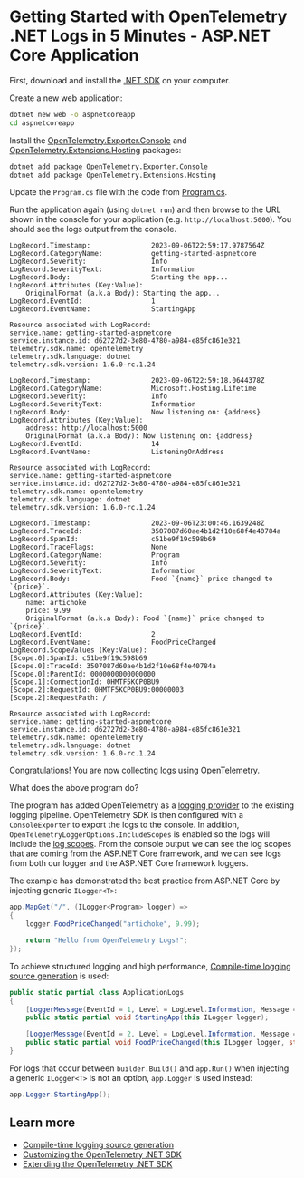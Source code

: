 # Getting Started with OpenTelemetry .NET Logs in 5 Minutes - ASP.NET Core Application

First, download and install the [.NET
SDK](https://dotnet.microsoft.com/download) on your computer.

Create a new web application:

```sh
dotnet new web -o aspnetcoreapp
cd aspnetcoreapp
```

Install the
[OpenTelemetry.Exporter.Console](../../../src/OpenTelemetry.Exporter.Console/README.md)
and
[OpenTelemetry.Extensions.Hosting](../../../src/OpenTelemetry.Extensions.Hosting/README.md)
packages:

```sh
dotnet add package OpenTelemetry.Exporter.Console
dotnet add package OpenTelemetry.Extensions.Hosting
```

Update the `Program.cs` file with the code from [Program.cs](./Program.cs).

Run the application again (using `dotnet run`) and then browse to the URL shown
in the console for your application (e.g. `http://localhost:5000`). You should see
the logs output from the console.

```text
LogRecord.Timestamp:               2023-09-06T22:59:17.9787564Z
LogRecord.CategoryName:            getting-started-aspnetcore
LogRecord.Severity:                Info
LogRecord.SeverityText:            Information
LogRecord.Body:                    Starting the app...
LogRecord.Attributes (Key:Value):
    OriginalFormat (a.k.a Body): Starting the app...
LogRecord.EventId:                 1
LogRecord.EventName:               StartingApp

Resource associated with LogRecord:
service.name: getting-started-aspnetcore
service.instance.id: d62727d2-3e80-4780-a984-e85fc861e321
telemetry.sdk.name: opentelemetry
telemetry.sdk.language: dotnet
telemetry.sdk.version: 1.6.0-rc.1.24

LogRecord.Timestamp:               2023-09-06T22:59:18.0644378Z
LogRecord.CategoryName:            Microsoft.Hosting.Lifetime
LogRecord.Severity:                Info
LogRecord.SeverityText:            Information
LogRecord.Body:                    Now listening on: {address}
LogRecord.Attributes (Key:Value):
    address: http://localhost:5000
    OriginalFormat (a.k.a Body): Now listening on: {address}
LogRecord.EventId:                 14
LogRecord.EventName:               ListeningOnAddress

Resource associated with LogRecord:
service.name: getting-started-aspnetcore
service.instance.id: d62727d2-3e80-4780-a984-e85fc861e321
telemetry.sdk.name: opentelemetry
telemetry.sdk.language: dotnet
telemetry.sdk.version: 1.6.0-rc.1.24

LogRecord.Timestamp:               2023-09-06T23:00:46.1639248Z
LogRecord.TraceId:                 3507087d60ae4b1d2f10e68f4e40784a
LogRecord.SpanId:                  c51be9f19c598b69
LogRecord.TraceFlags:              None
LogRecord.CategoryName:            Program
LogRecord.Severity:                Info
LogRecord.SeverityText:            Information
LogRecord.Body:                    Food `{name}` price changed to `{price}`.
LogRecord.Attributes (Key:Value):
    name: artichoke
    price: 9.99
    OriginalFormat (a.k.a Body): Food `{name}` price changed to `{price}`.
LogRecord.EventId:                 2
LogRecord.EventName:               FoodPriceChanged
LogRecord.ScopeValues (Key:Value):
[Scope.0]:SpanId: c51be9f19c598b69
[Scope.0]:TraceId: 3507087d60ae4b1d2f10e68f4e40784a
[Scope.0]:ParentId: 0000000000000000
[Scope.1]:ConnectionId: 0HMTF5KCP0BU9
[Scope.2]:RequestId: 0HMTF5KCP0BU9:00000003
[Scope.2]:RequestPath: /

Resource associated with LogRecord:
service.name: getting-started-aspnetcore
service.instance.id: d62727d2-3e80-4780-a984-e85fc861e321
telemetry.sdk.name: opentelemetry
telemetry.sdk.language: dotnet
telemetry.sdk.version: 1.6.0-rc.1.24
```

Congratulations! You are now collecting logs using OpenTelemetry.

What does the above program do?

The program has added OpenTelemetry as a [logging
provider](https://learn.microsoft.com/dotnet/core/extensions/logging-providers)
to the existing logging pipeline. OpenTelemetry SDK is then configured with a
`ConsoleExporter` to export the logs to the console. In addition,
`OpenTelemetryLoggerOptions.IncludeScopes` is enabled so the logs will include
the [log
scopes](https://learn.microsoft.com/dotnet/core/extensions/logging#log-scopes).
From the console output we can see the log scopes that are coming from the
ASP.NET Core framework, and we can see logs from both our logger and the ASP.NET
Core framework loggers.

The example has demonstrated the best practice from ASP.NET Core by injecting
generic `ILogger<T>`:

```csharp
app.MapGet("/", (ILogger<Program> logger) =>
{
    logger.FoodPriceChanged("artichoke", 9.99);

    return "Hello from OpenTelemetry Logs!";
});
```

To achieve structured logging and high performance, [Compile-time logging source
generation](https://docs.microsoft.com/dotnet/core/extensions/logger-message-generator)
is used:

```csharp
public static partial class ApplicationLogs
{
    [LoggerMessage(EventId = 1, Level = LogLevel.Information, Message = "Starting the app...")]
    public static partial void StartingApp(this ILogger logger);

    [LoggerMessage(EventId = 2, Level = LogLevel.Information, Message = "Food `{name}` price changed to `{price}`.")]
    public static partial void FoodPriceChanged(this ILogger logger, string name, double price);
}
```

For logs that occur between `builder.Build()` and `app.Run()` when
injecting a generic `ILogger<T>` is not an option, `app.Logger` is used instead:

```csharp
app.Logger.StartingApp();
```

## Learn more

* [Compile-time logging source
  generation](https://docs.microsoft.com/dotnet/core/extensions/logger-message-generator)
* [Customizing the OpenTelemetry .NET SDK](../customizing-the-sdk/README.md)
* [Extending the OpenTelemetry .NET SDK](../extending-the-sdk/README.md)
